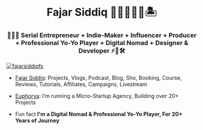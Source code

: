 <h1 align="center">Fajar Siddiq 👨🏻‍💻🇸🇬🏝️</h1>
<h3 align="center">👨🏻‍💻 Serial Entrepreneur + Indie-Maker + Influencer + Producer + Professional Yo-Yo Player + Digital Nomad + Designer & Developer ⚡🚀🛠️</h3>

<p align="left"> <a href="https://twitter.com/fajarsiddiqfs" target="blank"><img src="https://img.shields.io/twitter/follow/fajarsiddiqfs?logo=twitter&style=for-the-badge" alt="fajarsiddiqfs" /></a> </p>
 
- [Fajar Siddiq](https://fajarsiddiq.com/):  Projects, Vlogs, Podcast, Blog, Sho, Booking, Course, Reviews, Tutorials, Affiliates, Campaigns, Livestream 

- [Euphorya](https://euphorya.co):  I’m running a Micro-Startup Agency, Building over 20+ Projects

- Fun fact **I'm a Digital Nomad & Professional Yo-Yo Player, For 20+ Years of Journey**
